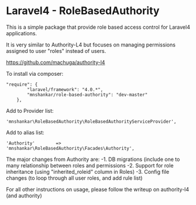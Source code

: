 Laravel4 - RoleBasedAuthority
=============================
This is a simple package that provide role based access control for Laravel4 applications.

It is very similar to Authority-L4 but focuses on managing permissions assigned to 
user "roles" instead of users.

https://github.com/machuga/authority-l4

To install via composer:

```
"require": {
		"laravel/framework": "4.0.*",
		"mnshankar/role-based-authority": "dev-master"
	},
```
Add to Provider list:
```
'mnshankar\RoleBasedAuthority\RoleBasedAuthorityServiceProvider',
```
Add to alias list:
```
'Authority'        => 'mnshankar\RoleBasedAuthority\Facades\Authority',
```

The major changes from Authority are:
-1. DB migrations (include one to many relationship between roles and permissions
-2. Support for role inheritance (using "inherited_roleid" column in Roles)
-3. Config file changes (to loop through all user roles, and add rule list)

For all other instructions on usage, please follow the writeup on authority-l4 (and authority)
